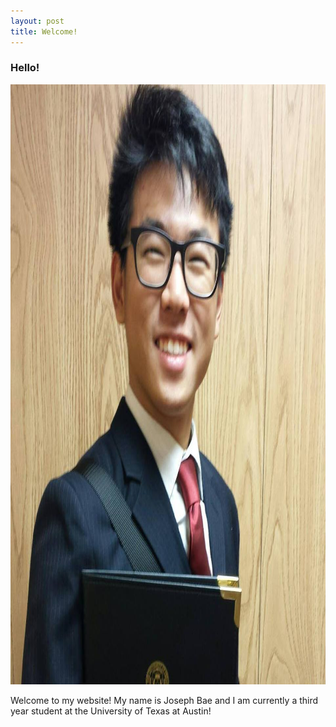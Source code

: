 ```yaml
---
layout: post
title: Welcome!
---
```



### Hello!

<img src="../Files/Professional%20Headshot.jpg" alt="Joseph Bae" style="width:960px;height:960px;">



Welcome to my website! My name is Joseph Bae and I am currently a third year student at the University of Texas at Austin!